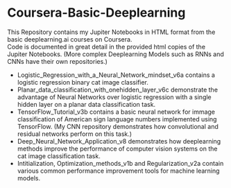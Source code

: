 # Coursera-Basic-Deeplearning
This Repository contains my Jupiter Notebooks in HTML format from the basic deeplearning.ai courses on Coursera.  
Code is documented in great detail in the provided html copies of the Jupiter Notebooks. (More complex Deeplearning Models such as RNNs and CNNs have their own repositories.) 
* Logistic_Regression_with_a_Neural_Network_mindset_v6a contains a logistic regression binary cat image classifier.
* Planar_data_classification_with_onehidden_layer_v6c demonstrate the advantage of Neural Networks over logistic regression with a single hidden layer on a planar data classification task. 
* TensorFlow_Tutorial_v3b contains a basic neural network for immage classification of American sign language numbers implemented using TensorFlow. (My CNN repository demonstrates how convolutional and residual networks perform on this task.)
* Deep_Neural_Network_Application_v8 demonstrates how deeplearning methods improve the performance of computer vision systems on the cat image classification task. 
* Intitialization, Optimization_methods_v1b and Regularization_v2a contain various common performance improvement tools for machine learning models. 
